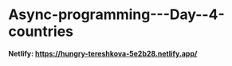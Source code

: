 # Async-programming---Day--4-countries
<strong>Netlify: https://hungry-tereshkova-5e2b28.netlify.app/</strong>
